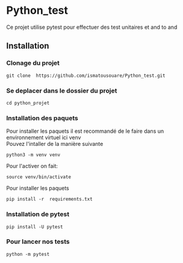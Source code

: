 # Python_test
Ce projet utilise pytest pour effectuer des test unitaires et and to and

## Installation 
### Clonage du projet
```
git clone  https://github.com/ismatousouare/Python_test.git
```
### Se deplacer dans le dossier du projet
```
cd python_projet
```
### Installation des paquets 
Pour installer les paquets il est recommandé de le faire dans un environnement virtuel ici venv  
Pouvez l'intaller de la manière suivante 
```
python3 -m venv venv 
```
Pour l'activer on fait:

```
source venv/bin/activate

```
Pour installer les paquets 
```
pip install -r  requirements.txt
``` 
### Installation de pytest
```
pip install -U pytest
```
### Pour lancer nos tests
```
python -m pytest
```